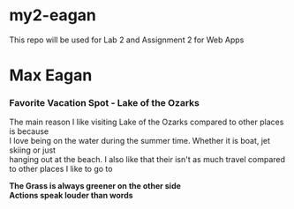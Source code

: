 # my2-eagan
This repo will be used for Lab 2 and Assignment 2 for Web Apps
# Max Eagan
### Favorite Vacation Spot - Lake of the Ozarks 
The main reason I like visiting Lake of the Ozarks compared to other places is because<br>
I love being on the water during the summer time. Whether it is boat, jet skiing or just <br>
hanging out at the beach. I also like that their isn't as much travel compared to other places I like to go to 

**The Grass is always greener on the other side** <br>
**Actions speak louder than words**